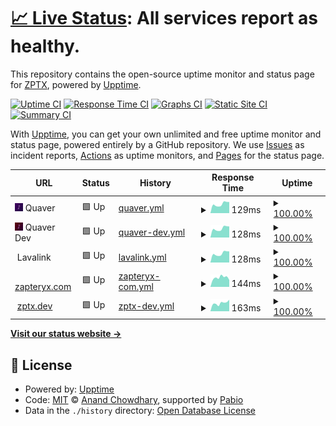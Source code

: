 # [📈 Live Status](https://status.zptx.dev): <!--live status--> **All services report as healthy.**

This repository contains the open-source uptime monitor and status page for [ZPTX](https://zptx.dev/), powered by [Upptime](https://github.com/upptime/upptime).

[![Uptime CI](https://github.com/ZPTXDev/status/workflows/Uptime%20CI/badge.svg)](https://github.com/ZPTXDev/status/actions?query=workflow%3A%22Uptime+CI%22)
[![Response Time CI](https://github.com/ZPTXDev/status/workflows/Response%20Time%20CI/badge.svg)](https://github.com/ZPTXDev/status/actions?query=workflow%3A%22Response+Time+CI%22)
[![Graphs CI](https://github.com/ZPTXDev/status/workflows/Graphs%20CI/badge.svg)](https://github.com/ZPTXDev/status/actions?query=workflow%3A%22Graphs+CI%22)
[![Static Site CI](https://github.com/ZPTXDev/status/workflows/Static%20Site%20CI/badge.svg)](https://github.com/ZPTXDev/status/actions?query=workflow%3A%22Static+Site+CI%22)
[![Summary CI](https://github.com/ZPTXDev/status/workflows/Summary%20CI/badge.svg)](https://github.com/ZPTXDev/status/actions?query=workflow%3A%22Summary+CI%22)

With [Upptime](https://upptime.js.org), you can get your own unlimited and free uptime monitor and status page, powered entirely by a GitHub repository. We use [Issues](https://github.com/ZPTXDev/status/issues) as incident reports, [Actions](https://github.com/ZPTXDev/status/actions) as uptime monitors, and [Pages](https://status.zptx.dev) for the status page.

<!--start: status pages-->
<!-- This summary is generated by Upptime (https://github.com/upptime/upptime) -->
<!-- Do not edit this manually, your changes will be overwritten -->
<!-- prettier-ignore -->
| URL | Status | History | Response Time | Uptime |
| --- | ------ | ------- | ------------- | ------ |
| <img alt="" src="https://raw.githubusercontent.com/ZPTXDev/status/master/assets/quaver.png" height="13"> Quaver | 🟩 Up | [quaver.yml](https://github.com/ZPTXDev/status/commits/HEAD/history/quaver.yml) | <details><summary><img alt="Response time graph" src="./graphs/quaver/response-time-week.png" height="20"> 129ms</summary><br><a href="https://status.zptx.dev/history/quaver"><img alt="Response time 121" src="https://img.shields.io/endpoint?url=https%3A%2F%2Fraw.githubusercontent.com%2FZPTXDev%2Fstatus%2FHEAD%2Fapi%2Fquaver%2Fresponse-time.json"></a><br><a href="https://status.zptx.dev/history/quaver"><img alt="24-hour response time 158" src="https://img.shields.io/endpoint?url=https%3A%2F%2Fraw.githubusercontent.com%2FZPTXDev%2Fstatus%2FHEAD%2Fapi%2Fquaver%2Fresponse-time-day.json"></a><br><a href="https://status.zptx.dev/history/quaver"><img alt="7-day response time 129" src="https://img.shields.io/endpoint?url=https%3A%2F%2Fraw.githubusercontent.com%2FZPTXDev%2Fstatus%2FHEAD%2Fapi%2Fquaver%2Fresponse-time-week.json"></a><br><a href="https://status.zptx.dev/history/quaver"><img alt="30-day response time 126" src="https://img.shields.io/endpoint?url=https%3A%2F%2Fraw.githubusercontent.com%2FZPTXDev%2Fstatus%2FHEAD%2Fapi%2Fquaver%2Fresponse-time-month.json"></a><br><a href="https://status.zptx.dev/history/quaver"><img alt="1-year response time 121" src="https://img.shields.io/endpoint?url=https%3A%2F%2Fraw.githubusercontent.com%2FZPTXDev%2Fstatus%2FHEAD%2Fapi%2Fquaver%2Fresponse-time-year.json"></a></details> | <details><summary><a href="https://status.zptx.dev/history/quaver">100.00%</a></summary><a href="https://status.zptx.dev/history/quaver"><img alt="All-time uptime 100.00%" src="https://img.shields.io/endpoint?url=https%3A%2F%2Fraw.githubusercontent.com%2FZPTXDev%2Fstatus%2FHEAD%2Fapi%2Fquaver%2Fuptime.json"></a><br><a href="https://status.zptx.dev/history/quaver"><img alt="24-hour uptime 100.00%" src="https://img.shields.io/endpoint?url=https%3A%2F%2Fraw.githubusercontent.com%2FZPTXDev%2Fstatus%2FHEAD%2Fapi%2Fquaver%2Fuptime-day.json"></a><br><a href="https://status.zptx.dev/history/quaver"><img alt="7-day uptime 100.00%" src="https://img.shields.io/endpoint?url=https%3A%2F%2Fraw.githubusercontent.com%2FZPTXDev%2Fstatus%2FHEAD%2Fapi%2Fquaver%2Fuptime-week.json"></a><br><a href="https://status.zptx.dev/history/quaver"><img alt="30-day uptime 100.00%" src="https://img.shields.io/endpoint?url=https%3A%2F%2Fraw.githubusercontent.com%2FZPTXDev%2Fstatus%2FHEAD%2Fapi%2Fquaver%2Fuptime-month.json"></a><br><a href="https://status.zptx.dev/history/quaver"><img alt="1-year uptime 100.00%" src="https://img.shields.io/endpoint?url=https%3A%2F%2Fraw.githubusercontent.com%2FZPTXDev%2Fstatus%2FHEAD%2Fapi%2Fquaver%2Fuptime-year.json"></a></details>
| <img alt="" src="https://raw.githubusercontent.com/ZPTXDev/status/master/assets/quaver-dev.png" height="13"> Quaver Dev | 🟩 Up | [quaver-dev.yml](https://github.com/ZPTXDev/status/commits/HEAD/history/quaver-dev.yml) | <details><summary><img alt="Response time graph" src="./graphs/quaver-dev/response-time-week.png" height="20"> 128ms</summary><br><a href="https://status.zptx.dev/history/quaver-dev"><img alt="Response time 121" src="https://img.shields.io/endpoint?url=https%3A%2F%2Fraw.githubusercontent.com%2FZPTXDev%2Fstatus%2FHEAD%2Fapi%2Fquaver-dev%2Fresponse-time.json"></a><br><a href="https://status.zptx.dev/history/quaver-dev"><img alt="24-hour response time 157" src="https://img.shields.io/endpoint?url=https%3A%2F%2Fraw.githubusercontent.com%2FZPTXDev%2Fstatus%2FHEAD%2Fapi%2Fquaver-dev%2Fresponse-time-day.json"></a><br><a href="https://status.zptx.dev/history/quaver-dev"><img alt="7-day response time 128" src="https://img.shields.io/endpoint?url=https%3A%2F%2Fraw.githubusercontent.com%2FZPTXDev%2Fstatus%2FHEAD%2Fapi%2Fquaver-dev%2Fresponse-time-week.json"></a><br><a href="https://status.zptx.dev/history/quaver-dev"><img alt="30-day response time 126" src="https://img.shields.io/endpoint?url=https%3A%2F%2Fraw.githubusercontent.com%2FZPTXDev%2Fstatus%2FHEAD%2Fapi%2Fquaver-dev%2Fresponse-time-month.json"></a><br><a href="https://status.zptx.dev/history/quaver-dev"><img alt="1-year response time 121" src="https://img.shields.io/endpoint?url=https%3A%2F%2Fraw.githubusercontent.com%2FZPTXDev%2Fstatus%2FHEAD%2Fapi%2Fquaver-dev%2Fresponse-time-year.json"></a></details> | <details><summary><a href="https://status.zptx.dev/history/quaver-dev">100.00%</a></summary><a href="https://status.zptx.dev/history/quaver-dev"><img alt="All-time uptime 100.00%" src="https://img.shields.io/endpoint?url=https%3A%2F%2Fraw.githubusercontent.com%2FZPTXDev%2Fstatus%2FHEAD%2Fapi%2Fquaver-dev%2Fuptime.json"></a><br><a href="https://status.zptx.dev/history/quaver-dev"><img alt="24-hour uptime 100.00%" src="https://img.shields.io/endpoint?url=https%3A%2F%2Fraw.githubusercontent.com%2FZPTXDev%2Fstatus%2FHEAD%2Fapi%2Fquaver-dev%2Fuptime-day.json"></a><br><a href="https://status.zptx.dev/history/quaver-dev"><img alt="7-day uptime 100.00%" src="https://img.shields.io/endpoint?url=https%3A%2F%2Fraw.githubusercontent.com%2FZPTXDev%2Fstatus%2FHEAD%2Fapi%2Fquaver-dev%2Fuptime-week.json"></a><br><a href="https://status.zptx.dev/history/quaver-dev"><img alt="30-day uptime 100.00%" src="https://img.shields.io/endpoint?url=https%3A%2F%2Fraw.githubusercontent.com%2FZPTXDev%2Fstatus%2FHEAD%2Fapi%2Fquaver-dev%2Fuptime-month.json"></a><br><a href="https://status.zptx.dev/history/quaver-dev"><img alt="1-year uptime 100.00%" src="https://img.shields.io/endpoint?url=https%3A%2F%2Fraw.githubusercontent.com%2FZPTXDev%2Fstatus%2FHEAD%2Fapi%2Fquaver-dev%2Fuptime-year.json"></a></details>
| <img alt="" src="https://raw.githubusercontent.com/lavalink-devs/Lavalink/master/branding/lavalink.svg" height="13"> Lavalink | 🟩 Up | [lavalink.yml](https://github.com/ZPTXDev/status/commits/HEAD/history/lavalink.yml) | <details><summary><img alt="Response time graph" src="./graphs/lavalink/response-time-week.png" height="20"> 128ms</summary><br><a href="https://status.zptx.dev/history/lavalink"><img alt="Response time 121" src="https://img.shields.io/endpoint?url=https%3A%2F%2Fraw.githubusercontent.com%2FZPTXDev%2Fstatus%2FHEAD%2Fapi%2Flavalink%2Fresponse-time.json"></a><br><a href="https://status.zptx.dev/history/lavalink"><img alt="24-hour response time 158" src="https://img.shields.io/endpoint?url=https%3A%2F%2Fraw.githubusercontent.com%2FZPTXDev%2Fstatus%2FHEAD%2Fapi%2Flavalink%2Fresponse-time-day.json"></a><br><a href="https://status.zptx.dev/history/lavalink"><img alt="7-day response time 128" src="https://img.shields.io/endpoint?url=https%3A%2F%2Fraw.githubusercontent.com%2FZPTXDev%2Fstatus%2FHEAD%2Fapi%2Flavalink%2Fresponse-time-week.json"></a><br><a href="https://status.zptx.dev/history/lavalink"><img alt="30-day response time 126" src="https://img.shields.io/endpoint?url=https%3A%2F%2Fraw.githubusercontent.com%2FZPTXDev%2Fstatus%2FHEAD%2Fapi%2Flavalink%2Fresponse-time-month.json"></a><br><a href="https://status.zptx.dev/history/lavalink"><img alt="1-year response time 121" src="https://img.shields.io/endpoint?url=https%3A%2F%2Fraw.githubusercontent.com%2FZPTXDev%2Fstatus%2FHEAD%2Fapi%2Flavalink%2Fresponse-time-year.json"></a></details> | <details><summary><a href="https://status.zptx.dev/history/lavalink">100.00%</a></summary><a href="https://status.zptx.dev/history/lavalink"><img alt="All-time uptime 100.00%" src="https://img.shields.io/endpoint?url=https%3A%2F%2Fraw.githubusercontent.com%2FZPTXDev%2Fstatus%2FHEAD%2Fapi%2Flavalink%2Fuptime.json"></a><br><a href="https://status.zptx.dev/history/lavalink"><img alt="24-hour uptime 100.00%" src="https://img.shields.io/endpoint?url=https%3A%2F%2Fraw.githubusercontent.com%2FZPTXDev%2Fstatus%2FHEAD%2Fapi%2Flavalink%2Fuptime-day.json"></a><br><a href="https://status.zptx.dev/history/lavalink"><img alt="7-day uptime 100.00%" src="https://img.shields.io/endpoint?url=https%3A%2F%2Fraw.githubusercontent.com%2FZPTXDev%2Fstatus%2FHEAD%2Fapi%2Flavalink%2Fuptime-week.json"></a><br><a href="https://status.zptx.dev/history/lavalink"><img alt="30-day uptime 100.00%" src="https://img.shields.io/endpoint?url=https%3A%2F%2Fraw.githubusercontent.com%2FZPTXDev%2Fstatus%2FHEAD%2Fapi%2Flavalink%2Fuptime-month.json"></a><br><a href="https://status.zptx.dev/history/lavalink"><img alt="1-year uptime 100.00%" src="https://img.shields.io/endpoint?url=https%3A%2F%2Fraw.githubusercontent.com%2FZPTXDev%2Fstatus%2FHEAD%2Fapi%2Flavalink%2Fuptime-year.json"></a></details>
| <img alt="" src="https://icons.duckduckgo.com/ip3/zapteryx.com.ico" height="13"> [zapteryx.com](https://zapteryx.com) | 🟩 Up | [zapteryx-com.yml](https://github.com/ZPTXDev/status/commits/HEAD/history/zapteryx-com.yml) | <details><summary><img alt="Response time graph" src="./graphs/zapteryx-com/response-time-week.png" height="20"> 144ms</summary><br><a href="https://status.zptx.dev/history/zapteryx-com"><img alt="Response time 142" src="https://img.shields.io/endpoint?url=https%3A%2F%2Fraw.githubusercontent.com%2FZPTXDev%2Fstatus%2FHEAD%2Fapi%2Fzapteryx-com%2Fresponse-time.json"></a><br><a href="https://status.zptx.dev/history/zapteryx-com"><img alt="24-hour response time 108" src="https://img.shields.io/endpoint?url=https%3A%2F%2Fraw.githubusercontent.com%2FZPTXDev%2Fstatus%2FHEAD%2Fapi%2Fzapteryx-com%2Fresponse-time-day.json"></a><br><a href="https://status.zptx.dev/history/zapteryx-com"><img alt="7-day response time 144" src="https://img.shields.io/endpoint?url=https%3A%2F%2Fraw.githubusercontent.com%2FZPTXDev%2Fstatus%2FHEAD%2Fapi%2Fzapteryx-com%2Fresponse-time-week.json"></a><br><a href="https://status.zptx.dev/history/zapteryx-com"><img alt="30-day response time 131" src="https://img.shields.io/endpoint?url=https%3A%2F%2Fraw.githubusercontent.com%2FZPTXDev%2Fstatus%2FHEAD%2Fapi%2Fzapteryx-com%2Fresponse-time-month.json"></a><br><a href="https://status.zptx.dev/history/zapteryx-com"><img alt="1-year response time 142" src="https://img.shields.io/endpoint?url=https%3A%2F%2Fraw.githubusercontent.com%2FZPTXDev%2Fstatus%2FHEAD%2Fapi%2Fzapteryx-com%2Fresponse-time-year.json"></a></details> | <details><summary><a href="https://status.zptx.dev/history/zapteryx-com">100.00%</a></summary><a href="https://status.zptx.dev/history/zapteryx-com"><img alt="All-time uptime 100.00%" src="https://img.shields.io/endpoint?url=https%3A%2F%2Fraw.githubusercontent.com%2FZPTXDev%2Fstatus%2FHEAD%2Fapi%2Fzapteryx-com%2Fuptime.json"></a><br><a href="https://status.zptx.dev/history/zapteryx-com"><img alt="24-hour uptime 100.00%" src="https://img.shields.io/endpoint?url=https%3A%2F%2Fraw.githubusercontent.com%2FZPTXDev%2Fstatus%2FHEAD%2Fapi%2Fzapteryx-com%2Fuptime-day.json"></a><br><a href="https://status.zptx.dev/history/zapteryx-com"><img alt="7-day uptime 100.00%" src="https://img.shields.io/endpoint?url=https%3A%2F%2Fraw.githubusercontent.com%2FZPTXDev%2Fstatus%2FHEAD%2Fapi%2Fzapteryx-com%2Fuptime-week.json"></a><br><a href="https://status.zptx.dev/history/zapteryx-com"><img alt="30-day uptime 100.00%" src="https://img.shields.io/endpoint?url=https%3A%2F%2Fraw.githubusercontent.com%2FZPTXDev%2Fstatus%2FHEAD%2Fapi%2Fzapteryx-com%2Fuptime-month.json"></a><br><a href="https://status.zptx.dev/history/zapteryx-com"><img alt="1-year uptime 100.00%" src="https://img.shields.io/endpoint?url=https%3A%2F%2Fraw.githubusercontent.com%2FZPTXDev%2Fstatus%2FHEAD%2Fapi%2Fzapteryx-com%2Fuptime-year.json"></a></details>
| <img alt="" src="https://icons.duckduckgo.com/ip3/zptx.dev.ico" height="13"> [zptx.dev](https://zptx.dev) | 🟩 Up | [zptx-dev.yml](https://github.com/ZPTXDev/status/commits/HEAD/history/zptx-dev.yml) | <details><summary><img alt="Response time graph" src="./graphs/zptx-dev/response-time-week.png" height="20"> 163ms</summary><br><a href="https://status.zptx.dev/history/zptx-dev"><img alt="Response time 175" src="https://img.shields.io/endpoint?url=https%3A%2F%2Fraw.githubusercontent.com%2FZPTXDev%2Fstatus%2FHEAD%2Fapi%2Fzptx-dev%2Fresponse-time.json"></a><br><a href="https://status.zptx.dev/history/zptx-dev"><img alt="24-hour response time 226" src="https://img.shields.io/endpoint?url=https%3A%2F%2Fraw.githubusercontent.com%2FZPTXDev%2Fstatus%2FHEAD%2Fapi%2Fzptx-dev%2Fresponse-time-day.json"></a><br><a href="https://status.zptx.dev/history/zptx-dev"><img alt="7-day response time 163" src="https://img.shields.io/endpoint?url=https%3A%2F%2Fraw.githubusercontent.com%2FZPTXDev%2Fstatus%2FHEAD%2Fapi%2Fzptx-dev%2Fresponse-time-week.json"></a><br><a href="https://status.zptx.dev/history/zptx-dev"><img alt="30-day response time 175" src="https://img.shields.io/endpoint?url=https%3A%2F%2Fraw.githubusercontent.com%2FZPTXDev%2Fstatus%2FHEAD%2Fapi%2Fzptx-dev%2Fresponse-time-month.json"></a><br><a href="https://status.zptx.dev/history/zptx-dev"><img alt="1-year response time 175" src="https://img.shields.io/endpoint?url=https%3A%2F%2Fraw.githubusercontent.com%2FZPTXDev%2Fstatus%2FHEAD%2Fapi%2Fzptx-dev%2Fresponse-time-year.json"></a></details> | <details><summary><a href="https://status.zptx.dev/history/zptx-dev">100.00%</a></summary><a href="https://status.zptx.dev/history/zptx-dev"><img alt="All-time uptime 100.00%" src="https://img.shields.io/endpoint?url=https%3A%2F%2Fraw.githubusercontent.com%2FZPTXDev%2Fstatus%2FHEAD%2Fapi%2Fzptx-dev%2Fuptime.json"></a><br><a href="https://status.zptx.dev/history/zptx-dev"><img alt="24-hour uptime 100.00%" src="https://img.shields.io/endpoint?url=https%3A%2F%2Fraw.githubusercontent.com%2FZPTXDev%2Fstatus%2FHEAD%2Fapi%2Fzptx-dev%2Fuptime-day.json"></a><br><a href="https://status.zptx.dev/history/zptx-dev"><img alt="7-day uptime 100.00%" src="https://img.shields.io/endpoint?url=https%3A%2F%2Fraw.githubusercontent.com%2FZPTXDev%2Fstatus%2FHEAD%2Fapi%2Fzptx-dev%2Fuptime-week.json"></a><br><a href="https://status.zptx.dev/history/zptx-dev"><img alt="30-day uptime 100.00%" src="https://img.shields.io/endpoint?url=https%3A%2F%2Fraw.githubusercontent.com%2FZPTXDev%2Fstatus%2FHEAD%2Fapi%2Fzptx-dev%2Fuptime-month.json"></a><br><a href="https://status.zptx.dev/history/zptx-dev"><img alt="1-year uptime 100.00%" src="https://img.shields.io/endpoint?url=https%3A%2F%2Fraw.githubusercontent.com%2FZPTXDev%2Fstatus%2FHEAD%2Fapi%2Fzptx-dev%2Fuptime-year.json"></a></details>

<!--end: status pages-->

[**Visit our status website →**](https://status.zptx.dev)

## 📄 License

- Powered by: [Upptime](https://github.com/upptime/upptime)
- Code: [MIT](./LICENSE) © [Anand Chowdhary](https://anandchowdhary.com), supported by [Pabio](https://pabio.com)
- Data in the `./history` directory: [Open Database License](https://opendatacommons.org/licenses/odbl/1-0/)
